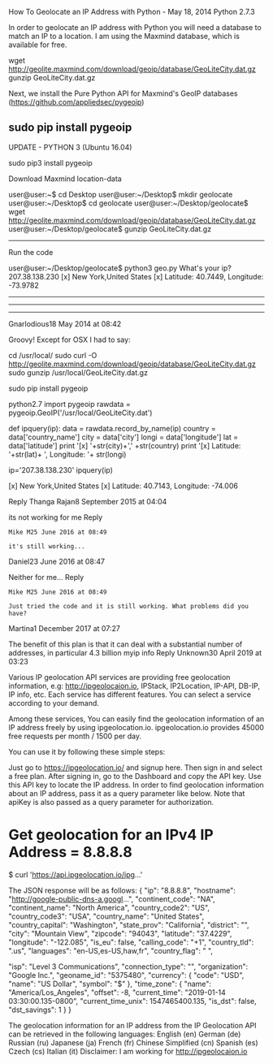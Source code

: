 How To Geolocate an IP Address with Python - May 18, 2014
Python 2.7.3

In order to geolocate an IP address with Python you will need a database to match an IP to a location. 
I am using the Maxmind database, which is available for free.

wget http://geolite.maxmind.com/download/geoip/database/GeoLiteCity.dat.gz
gunzip GeoLiteCity.dat.gz

Next, we install the Pure Python API for Maxmind's GeoIP databases (https://github.com/appliedsec/pygeoip)

sudo pip install pygeoip
-----------------------------------------------------
UPDATE - PYTHON 3 (Ubuntu 16.04)

sudo pip3 install pygeoip

Download Maxmind location-data

user@user:~$ cd Desktop
user@user:~/Desktop$ mkdir geolocate
user@user:~/Desktop$ cd geolocate
user@user:~/Desktop/geolocate$ wget http://geolite.maxmind.com/download/geoip/database/GeoLiteCity.dat.gz
user@user:~/Desktop/geolocate$ gunzip GeoLiteCity.dat.gz

-----------------------------------------------------
Run the code

user@user:~/Desktop/geolocate$ python3 geo.py
What's your ip? 207.38.138.230
[x] New York,United States
[x] Latitude: 40.7449, Longitude: -73.9782

-----------------------------------------------------
-----------------------------------------------------
-----------------------------------------------------
Gnarlodious18 May 2014 at 08:42

Groovy! Except for OSX I had to say:

cd /usr/local/
sudo curl -O http://geolite.maxmind.com/download/geoip/database/GeoLiteCity.dat.gz
sudo gunzip /usr/local/GeoLiteCity.dat.gz

sudo pip install pygeoip

python2.7
import pygeoip
rawdata = pygeoip.GeoIP('/usr/local/GeoLiteCity.dat')

def ipquery(ip):
data = rawdata.record_by_name(ip)
country = data['country_name']
city = data['city']
longi = data['longitude']
lat = data['latitude']
print '[x] '+str(city)+',' +str(country)
print '[x] Latitude: '+str(lat)+ ', Longitude: '+ str(longi)

ip='207.38.138.230'
ipquery(ip)

[x] New York,United States
[x] Latitude: 40.7143, Longitude: -74.006

Reply
Thanga Rajan8 September 2015 at 04:04

its not working for me
Reply

    Mike M25 June 2016 at 08:49

    it's still working...

Daniel23 June 2016 at 08:47

Neither for me...
Reply

    Mike M25 June 2016 at 08:49

    Just tried the code and it is still working. What problems did you have?

Martina1 December 2017 at 07:27

The benefit of this plan is that it can deal with a substantial number of addresses, in particular 4.3 billion myip info
Reply
Unknown30 April 2019 at 03:23

Various IP geolocation API services are providing free geolocation information, 
e.g: http://ipgeolocaion.io, IPStack, IP2Location, IP-API, DB-IP, IP info, etc. 
Each service has different features. You can select a service according to your demand.

Among these services, You can easily find the geolocation information of an IP address 
freely by using ipgeolocation.io. ipgeolocation.io provides 45000 free requests per month / 1500 per day.

You can use it by following these simple steps:

Just go to https://ipgeolocation.io/ and signup here.
Then sign in and select a free plan.
After signing in, go to the Dashboard and copy the API key.
Use this API key to locate the IP address.
In order to find geolocation information about an IP address, pass it as a query parameter like below. 
Note that apiKey is also passed as a query parameter for authorization.

# Get geolocation for an IPv4 IP Address = 8.8.8.8
$ curl 'https://api.ipgeolocation.io/ipg...'

The JSON response will be as follows:
{
"ip": "8.8.8.8",
"hostname": "http://google-public-dns-a.googl...",
"continent_code": "NA",
"continent_name": "North America",
"country_code2": "US",
"country_code3": "USA",
"country_name": "United States",
"country_capital": "Washington",
"state_prov": "California",
"district": "",
"city": "Mountain View",
"zipcode": "94043",
"latitude": "37.4229",
"longitude": "-122.085",
"is_eu": false,
"calling_code": "+1",
"country_tld": ".us",
"languages": "en-US,es-US,haw,fr",
"country_flag": "
",

"isp": "Level 3 Communications",
"connection_type": "",
"organization": "Google Inc.",
"geoname_id": "5375480",
"currency": {
"code": "USD",
"name": "US Dollar",
"symbol": "$"
},
"time_zone": {
"name": "America/Los_Angeles",
"offset": -8,
"current_time": "2019-01-14 03:30:00.135-0800",
"current_time_unix": 1547465400.135,
"is_dst": false,
"dst_savings": 1
}
}

The geolocation information for an IP address from the IP Geolocation API can be retrieved in the following languages:
English (en)
German (de)
Russian (ru)
Japanese (ja)
French (fr)
Chinese Simplified (cn)
Spanish (es)
Czech (cs)
Italian (it)
Disclaimer: I am working for http://ipgeolocaion.io
